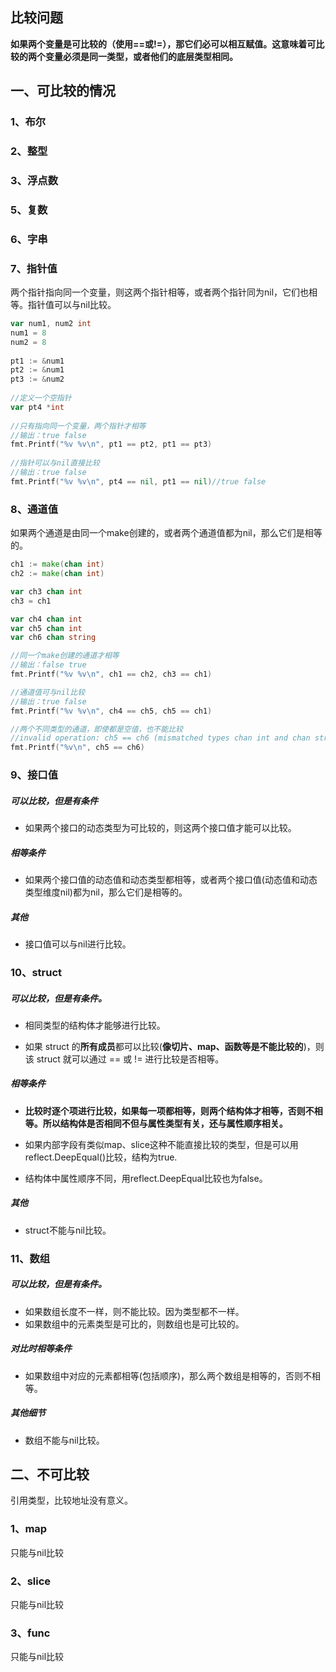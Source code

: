 ## 比较问题

**如果两个变量是可比较的（使用==或!=），那它们必可以相互赋值。这意味着可比较的两个变量必须是同一类型，或者他们的底层类型相同。**

## 一、可比较的情况
### 1、布尔
### 2、整型
### 3、浮点数

### 5、复数

### 6、字串

### 7、指针值

两个指针指向同一个变量，则这两个指针相等，或者两个指针同为nil，它们也相等。指针值可以与nil比较。
```go      
var num1, num2 int
num1 = 8
num2 = 8
 
pt1 := &num1
pt2 := &num1
pt3 := &num2
    
//定义一个空指针
var pt4 *int
 
//只有指向同一个变量，两个指针才相等
//输出：true false
fmt.Printf("%v %v\n", pt1 == pt2, pt1 == pt3)
    
//指针可以与nil直接比较
//输出：true false
fmt.Printf("%v %v\n", pt4 == nil, pt1 == nil)//true false
```

### 8、通道值
如果两个通道是由同一个make创建的，或者两个通道值都为nil，那么它们是相等的。

```go
ch1 := make(chan int)
ch2 := make(chan int)

var ch3 chan int
ch3 = ch1

var ch4 chan int
var ch5 chan int
var ch6 chan string

//同一个make创建的通道才相等
//输出：false true
fmt.Printf("%v %v\n", ch1 == ch2, ch3 == ch1)

//通道值可与nil比较
//输出：true false
fmt.Printf("%v %v\n", ch4 == ch5, ch5 == ch1)

//两个不同类型的通道，即使都是空值，也不能比较
//invalid operation: ch5 == ch6 (mismatched types chan int and chan string)
fmt.Printf("%v\n", ch5 == ch6)
```

### 9、接口值
##### 可以比较，但是有条件
* 如果两个接口的动态类型为可比较的，则这两个接口值才能可以比较。

##### 相等条件
* 如果两个接口值的动态值和动态类型都相等，或者两个接口值(动态值和动态类型维度nil)都为nil，那么它们是相等的。

##### 其他
* 接口值可以与nil进行比较。

### 10、struct
##### 可以比较，但是有条件。
* 相同类型的结构体才能够进行比较。

* 如果 struct 的**所有成员**都可以比较(**像切片、map、函数等是不能比较的**)，则该 struct 就可以通过 == 或 != 进行比较是否相等。

##### 相等条件
* **比较时逐个项进行比较，如果每一项都相等，则两个结构体才相等，否则不相等。所以结构体是否相同不但与属性类型有关，还与属性顺序相关。**

* 如果内部字段有类似map、slice这种不能直接比较的类型，但是可以用reflect.DeepEqual()比较，结构为true.

* 结构体中属性顺序不同，用reflect.DeepEqual比较也为false。

##### 其他
* struct不能与nil比较。

### 11、数组
##### 可以比较，但是有条件。
* 如果数组长度不一样，则不能比较。因为类型都不一样。
* 如果数组中的元素类型是可比的，则数组也是可比较的。

##### 对比时相等条件
* 如果数组中对应的元素都相等(包括顺序)，那么两个数组是相等的，否则不相等。

##### 其他细节
* 数组不能与nil比较。

## 二、不可比较
引用类型，比较地址没有意义。
### 1、map
只能与nil比较

### 2、slice

只能与nil比较

### 3、func
只能与nil比较